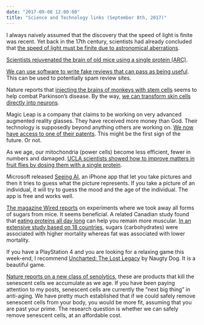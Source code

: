 ```yaml
---
date: "2017-09-08 12:00:00"
title: "Science and Technology links (September 8th, 2017)"
---
```




I always naively assumed that the discovery that the speed of light is finite was recent. Yet back in the 17th century, scientists had already concluded that [the speed of light must be finite due to astronomical aberrations](http://fermatslibrary.com/s/cassini-romer-and-the-velocity-of-light).

[Scientists rejuvenated the brain of old mice using a single protein (ARC)](http://www.pnas.org/content/114/34/9182.abstract).

[We can use software to write fake reviews that can pass as being useful](https://www.schneier.com/blog/archives/2017/09/new_techniques_.html). This can be used to potentially spam review sites.

Nature reports that [injecting the brains of monkeys with stem cells](http://www.nature.com/nature/journal/v548/n7669/full/nature23664.html) seems to help combat Parkinson&rsquo;s disease. By the way, [we can transform skin cells directly into neurons](http://www.cell.com/cell-stem-cell/fulltext/S1934-5909(17)30320-X).

Magic Leap is a company that claims to be working on very advanced augmented reality glasses. They have received more money than God. Their technology is supposedly beyond anything others are working on. [We now have access to one of their patents](https://uploadvr.com/magic-leap-patent-virtual-reality-glasses/). This might be the first sign of the future. Or not.

As we age, our mitochondria (power cells) become less efficient, fewer in numbers and damaged. [UCLA scientists showed how to improve matters in fruit flies by dosing them with a single protein](http://newsroom.ucla.edu/releases/ucla-biologists-slow-aging-extend-lifespan-of-fruit-flies).

Microsoft released [Seeing AI](https://www.microsoft.com/en-us/seeing-ai/), an iPhone app that let you take pictures and then it tries to guess what the picture represents. If you take a picture of an individual, it will try to guess the mood and the age of the individual. The app is free and works well.

[The magazine Wired reports](https://www.wired.com/story/ketogenic-diets-make-mice-live-longer-and-protect-their-brain-power-as-they-age/) on experiments where we took away all forms of sugars from mice. It seems beneficial. A related Canadian study found that [eating proteins all day long](http://plus.lapresse.ca/screens/60d8cf11-8b99-481e-8b9e-5e4e75a063c6%7C_0.html) can help you remain more muscular. [In an extensive study based on 18 countries](http://www.thelancet.com/journals/lancet/article/PIIS0140-6736(17)32252-3/abstract), sugars (carbohydrates) were associated with higher mortality whereas fat was associated with lower mortality.

If you have a PlayStation 4 and you are looking for a relaxing game this week-end, I recommend [Uncharted: The Lost Legacy](https://www.amazon.com/Uncharted-Lost-Legacy-PlayStation-4/dp/B06ZYW7ZHB/) by Naugty Dog. It is a beautiful game.

[Nature reports on a new class of senolytics](https://www.nature.com/articles/s41467-017-00314-z), these are products that kill the senescent cells we accumulate as we age. If you have been paying attention to my posts, senescent cells are currently the &ldquo;next big thing&rdquo; in anti-aging. We have pretty much established that if we could safely remove senescent cells from your body, you would be more fit, assuming that you are past your prime. The research question is whether we can safely remove senescent cells, at an affordable cost.

